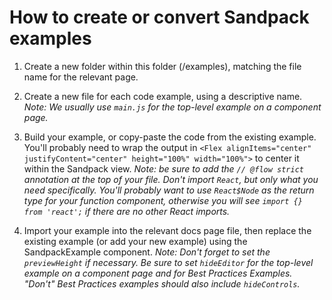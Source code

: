 # How to create or convert Sandpack examples

1. Create a new folder within this folder (/examples), matching the file name for the relevant page.

1. Create a new file for each code example, using a descriptive name.
*Note: We usually use `main.js` for the top-level example on a component page.*

1. Build your example, or copy-paste the code from the existing example. You'll probably need to wrap the output in `<Flex alignItems="center" justifyContent="center" height="100%" width="100%">` to center it within the Sandpack view.
*Note: be sure to add the `// @flow strict` annotation at the top of your file. Don't import `React`, but only what you need specifically. You'll probably want to use `React$Node` as the return type for your function component, otherwise you will see `import {} from 'react';` if there are no other React imports.*

1. Import your example into the relevant docs page file, then replace the existing example (or add your new example) using the SandpackExample component. *Note: Don't forget to set the `previewHeight` if necessary. Be sure to set `hideEditor` for the top-level example on a component page and for Best Practices Examples. "Don't" Best Practices examples should also include `hideControls`.*
